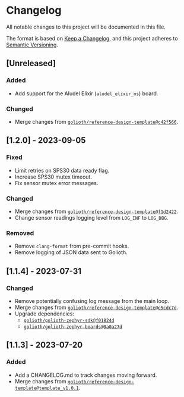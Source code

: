 <!-- Copyright (c) 2023 Golioth, Inc. -->
<!-- SPDX-License-Identifier: Apache-2.0 -->

# Changelog

All notable changes to this project will be documented in this file.

The format is based on [Keep a Changelog](https://keepachangelog.com/en/1.1.0/),
and this project adheres to [Semantic Versioning](https://semver.org/spec/v2.0.0.html).

## [Unreleased]

### Added

- Add support for the Aludel Elixir (`aludel_elixir_ns`) board.

### Changed

- Merge changes from [`golioth/reference-design-template@c42f566`](https://github.com/golioth/reference-design-template/tree/c42f56600bdfbd7eadcdebde8cfa0a127bcd90dd).

## [1.2.0] - 2023-09-05

### Fixed

- Limit retries on SPS30 data ready flag.
- Increase SPS30 mutex timeout.
- Fix sensor mutex error messages.

### Changed

- Merge changes from [`golioth/reference-design-template@f1d2422`](https://github.com/golioth/reference-design-template/commit/f1d2422ba04e13ebf66b36529abdbb781896e479).
- Change sensor readings logging level from `LOG_INF` to `LOG_DBG`.

### Removed

- Remove `clang-format` from pre-commit hooks.
- Remove logging of JSON data sent to Golioth.

## [1.1.4] - 2023-07-31

### Changed

- Remove potentially confusing log message from the main loop.
- Merge changes from [`golioth/reference-design-template@e5cdc7d`](https://github.com/golioth/reference-design-template/commit/e5cdc7d5da4d1440135a63017159d2e691ec7713).
- Upgrade dependencies:
  - [`golioth/golioth-zephyr-sdk@f01824d`](https://github.com/golioth/golioth-zephyr-sdk/commit/f01824d8f0943463ee07cb493103a63221599c79)
  - [`golioth/golioth-zephyr-boards@0a0a27d`](https://github.com/golioth/golioth-zephyr-boards/commit/0a0a27dc2facc4245be0d15b9b36ce526cbf9262)

## [1.1.3] - 2023-07-20

### Added

- Add a CHANGELOG.md to track changes moving forward.
- Merge changes from [`golioth/reference-design-template@template_v1.0.1`](https://github.com/golioth/reference-design-template/tree/template_v1.0.1).
